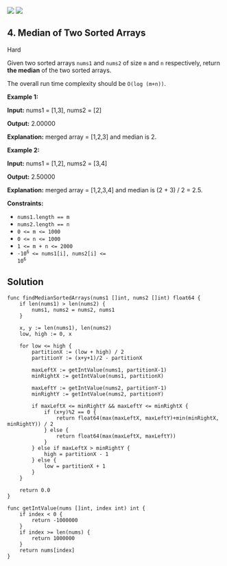 [![](https://img.shields.io/github/stars/javadev/LeetCode-in-All?label=Stars&style=flat-square)](https://github.com/javadev/LeetCode-in-All)
[![](https://img.shields.io/github/forks/javadev/LeetCode-in-All?label=Fork%20me%20on%20GitHub%20&style=flat-square)](https://github.com/javadev/LeetCode-in-All/fork)

## 4\. Median of Two Sorted Arrays

Hard

Given two sorted arrays `nums1` and `nums2` of size `m` and `n` respectively, return **the median** of the two sorted arrays.

The overall run time complexity should be `O(log (m+n))`.

**Example 1:**

**Input:** nums1 = [1,3], nums2 = [2]

**Output:** 2.00000

**Explanation:** merged array = [1,2,3] and median is 2. 

**Example 2:**

**Input:** nums1 = [1,2], nums2 = [3,4]

**Output:** 2.50000

**Explanation:** merged array = [1,2,3,4] and median is (2 + 3) / 2 = 2.5. 

**Constraints:**

*   `nums1.length == m`
*   `nums2.length == n`
*   `0 <= m <= 1000`
*   `0 <= n <= 1000`
*   `1 <= m + n <= 2000`
*   <code>-10<sup>6</sup> <= nums1[i], nums2[i] <= 10<sup>6</sup></code>

## Solution

```golang
func findMedianSortedArrays(nums1 []int, nums2 []int) float64 {
	if len(nums1) > len(nums2) {
		nums1, nums2 = nums2, nums1
	}

	x, y := len(nums1), len(nums2)
	low, high := 0, x

	for low <= high {
		partitionX := (low + high) / 2
		partitionY := (x+y+1)/2 - partitionX

		maxLeftX := getIntValue(nums1, partitionX-1)
		minRightX := getIntValue(nums1, partitionX)

		maxLeftY := getIntValue(nums2, partitionY-1)
		minRightY := getIntValue(nums2, partitionY)

		if maxLeftX <= minRightY && maxLeftY <= minRightX {
			if (x+y)%2 == 0 {
				return float64(max(maxLeftX, maxLeftY)+min(minRightX, minRightY)) / 2
			} else {
				return float64(max(maxLeftX, maxLeftY))
			}
		} else if maxLeftX > minRightY {
			high = partitionX - 1
		} else {
			low = partitionX + 1
		}
	}

	return 0.0
}

func getIntValue(nums []int, index int) int {
	if index < 0 {
		return -1000000
	}
	if index >= len(nums) {
		return 1000000
	}
	return nums[index]
}
```